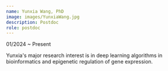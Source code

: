 ```yaml
---
name: Yunxia Wang, PhD
image: images/YunxiaWang.jpg
description: Postdoc
role: postdoc
---
```


01/2024 ~ Present 

Yunxia's major research interest is in deep learning algorithms in bioinformatics and epigenetic regulation of gene expression.
